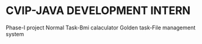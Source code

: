 # CVIP-JAVA DEVELOPMENT INTERN
Phase-I project 
Normal Task-Bmi calaculator
Golden task-File management system
